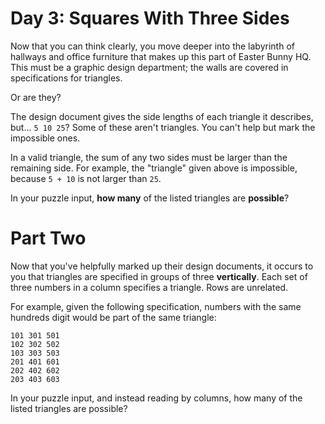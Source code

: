 # Day 3: Squares With Three Sides
Now that you can think clearly, you move deeper into the labyrinth of hallways and office furniture that makes up this 
part of Easter Bunny HQ. This must be a graphic design department; the walls are covered in specifications for 
triangles.

Or are they?

The design document gives the side lengths of each triangle it describes, but... `5 10 25`? Some of these aren't 
triangles. You can't help but mark the impossible ones.

In a valid triangle, the sum of any two sides must be larger than the remaining side. For example, the "triangle" 
given above is impossible, because `5 + 10` is not larger than `25`.

In your puzzle input, **how many** of the listed triangles are **possible**?

# Part Two
Now that you've helpfully marked up their design documents, it occurs to you that triangles are specified in groups of 
three **vertically**. Each set of three numbers in a column specifies a triangle. Rows are unrelated.

For example, given the following specification, numbers with the same hundreds digit would be part of the same triangle:
```
101 301 501
102 302 502
103 303 503
201 401 601
202 402 602
203 403 603
```
In your puzzle input, and instead reading by columns, how many of the listed triangles are possible?
